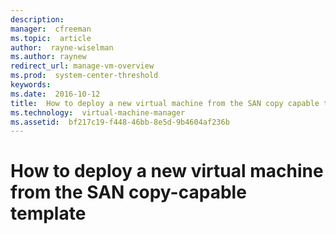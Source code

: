 ```yaml
---
description:  
manager:  cfreeman
ms.topic:  article
author:  rayne-wiselman
ms.author: raynew
redirect_url: manage-vm-overview
ms.prod:  system-center-threshold
keywords:  
ms.date:  2016-10-12
title:  How to deploy a new virtual machine from the SAN copy capable template
ms.technology:  virtual-machine-manager
ms.assetid:  bf217c19-f448-46bb-8e5d-9b4604af236b
---
```


# How to deploy a new virtual machine from the SAN copy-capable template
